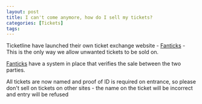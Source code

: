 ```yaml
---
layout: post
title: I can't come anymore, how do I sell my tickets?
categories: [Tickets]
tags: 
---
```


Ticketline have launched their own ticket exchange website - [Fanticks](https://www.fanticks.com/) - This is the only way we allow unwanted tickets to be sold on.

[Fanticks](https://www.fanticks.com/) have a system in place that verifies the sale between the two parties.

All tickets are now named and proof of ID is required on entrance, so please don't sell on tickets on other sites - the name on the ticket will be incorrect and entry will be refused